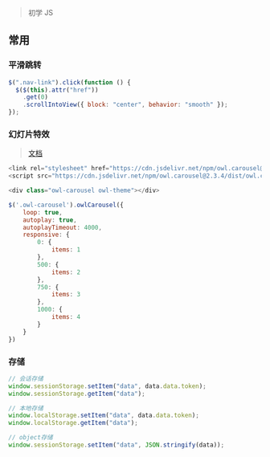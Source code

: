 <!--
title: JQuery
sort:
-->

> 初学 JS

## 常用

### 平滑跳转

```js
$(".nav-link").click(function () {
  $($(this).attr("href"))
    .get(0)
    .scrollIntoView({ block: "center", behavior: "smooth" });
});
```

### 幻灯片特效

> [文档](https://owlcarousel2.github.io/OwlCarousel2/)

```js
<link rel="stylesheet" href="https://cdn.jsdelivr.net/npm/owl.carousel@2.3.4/dist/assets/owl.carousel.min.css">
<script src="https://cdn.jsdelivr.net/npm/owl.carousel@2.3.4/dist/owl.carousel.min.js"></script>

<div class="owl-carousel owl-theme"></div>

$('.owl-carousel').owlCarousel({
	loop: true,
	autoplay: true,
	autoplayTimeout: 4000,
	responsive: {
		0: {
			items: 1
		},
		500: {
			items: 2
		},
		750: {
			items: 3
		},
		1000: {
			items: 4
		}
	}
})
```

### 存储

```js
// 会话存储
window.sessionStorage.setItem("data", data.data.token);
window.sessionStorage.getItem("data");

// 本地存储
window.localStorage.setItem("data", data.data.token);
window.localStorage.getItem("data");

// object存储
window.sessionStorage.setItem("data", JSON.stringify(data));
```

